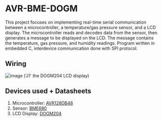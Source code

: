 # AVR-BME-DOGM
This project focuses on implementing real-time serial communication between a microcontroller, a temperature/gas pressure sensor, and a LCD display. The microcontroller reads and decodes data from the sensor, then generates a message to be displayed on the LCD. The message contains the temperature, gas pressure, and humidity readings. Program written in embedded C, interdevice communication done with SPI protocol.

## Wiring
![image](https://github.com/HaoRanYuan0/AVR-BME-DOGM/assets/121404407/a0a42441-230c-44cc-98ef-b563e72ca5ec)
('J1' the DOGM204 LCD display)


## Devices used + Datasheets
1. Microcontroller: [AVR128DB48](https://ww1.microchip.com/downloads/en/DeviceDoc/AVR128DB28-32-48-64-DataSheet-DS40002247A.pdf)
2. Sensor: [BME680](https://www.mouser.com/datasheet/2/308/1/BST_BME680_DS001-2488287.pdf)
3. LCD Display: [DOGM204](https://www.lcd-module.com/fileadmin/eng/pdf/doma/dogm204e.pdf)
